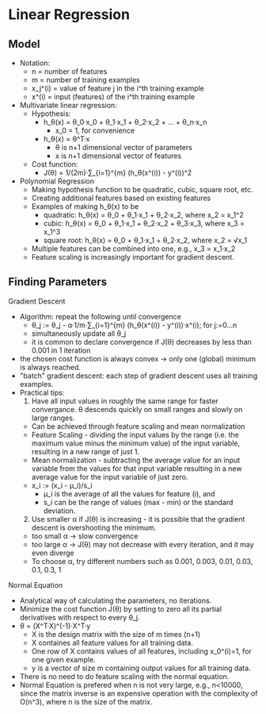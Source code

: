 # Linear Regression

## Model

* Notation:
  * n = number of features
  * m = number of training examples
  * x_j^(i) = value of feature j in the i^th training example
  * x^(i) = input (features) of the i^th training example
* Multivariate linear regression:
  * Hypothesis:
    * h_θ(x) = θ_0·x_0 + θ_1·x_1 + θ_2·x_2 + ... + θ_n·x_n
      * x_0 = 1, for convenience
    * h_θ(x) = θ^T·x
      * θ is n+1 dimensional vector of parameters
      * x is n+1 dimensional vector of features
  * Cost function:
    * J(θ) = 1/(2m)·∑_{i=1}^{m} (h_θ(x^(i)) - y^(i))^2
* Polynomial Regression
  * Making hypothesis function to be quadratic, cubic, square root, etc.
  * Creating additional features based on existing features
  * Examples of making h_θ(x) to be
    * quadratic: h_θ(x) = θ_0 + θ_1·x_1 + θ_2·x_2, where x_2 = x_1^2
    * cubic: h_θ(x) = θ_0 + θ_1·x_1 + θ_2·x_2 + θ_3·x_3, where x_3 = x_1^3
    * square root: h_θ(x) = θ_0 + θ_1·x_1 + θ_2·x_2, where x_2 = √x_1
  * Multiple features can be combined into one, e.g., x_3 = x_1·x_2 
  * Feature scaling is increasingly important for gradient descent.

## Finding Parameters

Gradient Descent

* Algorithm: repeat the following until convergence
  * θ_j := θ_j - α·1/m·∑_{i=1}^{m} (h_θ(x^(i)) - y^(i))·x^(i); for j:=0...n
  * simultaneously update all θ_j
  * it is common to declare convergence if J(θ) decreases by less than 0.001 in 1 iteration
* the chosen cost function is always convex -> only one (global) minimum is always reached.
* "batch" gradient descent: each step of gradient descent uses all training examples.
* Practical tips:
  1. Have all input values in roughly the same range for faster convergance. θ descends quickly on small ranges and slowly on large ranges.
    * Can be achieved through feature scaling and mean normalization
    * Feature Scaling - dividing the input values by the range (i.e. the maximum value minus the minimum value) of the input variable, resulting in a new range of just 1.
    * Mean normalization - subtracting the average value for an input variable from the values for that input variable resulting in a new average value for the input variable of just zero.
    * x_i := (x_i - μ_i)/s_i
      * μ_i is the average of all the values for feature (i), and
      * s_i can be the range of values (max - min) or the standard deviation.
  2. Use smaller α if J(θ) is increasing - it is possible that the gradient descent is overshooting the minimum.
    * too small α -> slow convergence
    * too large α -> J(θ) may not decrease with every iteration, and it may even diverge
    * To choose α, try different numbers such as 0.001, 0.003, 0.01, 0.03, 0.1, 0.3, 1

Normal Equation

* Analytical way of calculating the parameters, no iterations.
* Minimize the cost function J(θ) by setting to zero all its partial derivatives with respect to every θ_j.
* θ = (X^T·X)^(-1)·X^T·y
  * X is the design matrix with the size of m times (n+1)
  * X containes all feature values for all training data.
  * One row of X contains values of all features, including x_0^(i)=1, for one given example.
  * y is a vector of size m containing output values for all training data.
* There is no need to do feature scaling with the normal equation.
* Normal Equation is prefered when n is not very large, e.g., n<10000, since the matrix inverse is an expensive operation with the complexity of O(n^3), where n is the size of the matrix.